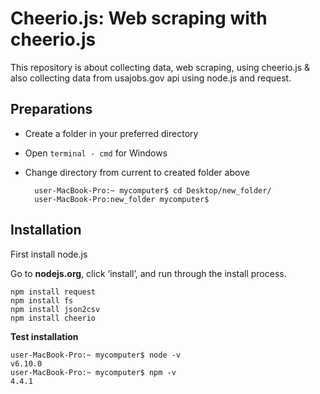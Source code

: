 # Cheerio.js: Web scraping with cheerio.js
This repository is about collecting data, web scraping, using cheerio.js &amp; also collecting data from usajobs.gov api using node.js and request. 

## Preparations
* Create a folder in your preferred directory
* Open `terminal - cmd` for Windows 
* Change directory from current to created folder above

		user-MacBook-Pro:~ mycomputer$ cd Desktop/new_folder/
		user-MacBook-Pro:new_folder mycomputer$
		
## Installation
First install node.js

Go to **nodejs.org**, click ‘install’, and run through the install process.
	
	npm install request
	npm install fs
	npm install json2csv
	npm install cheerio
**Test installation**

	user-MacBook-Pro:~ mycomputer$ node -v
	v6.10.0
	user-MacBook-Pro:~ mycomputer$ npm -v
	4.4.1



